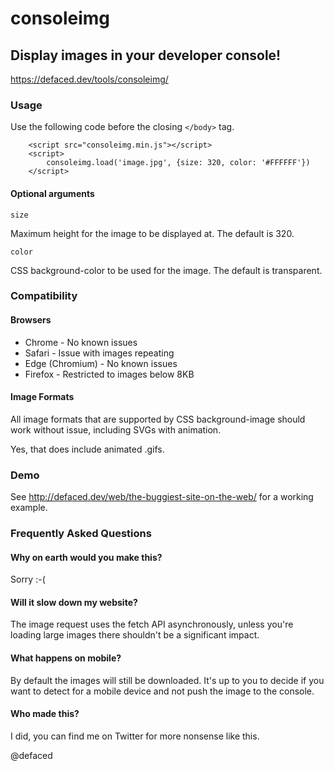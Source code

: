 # consoleimg
## Display images in your developer console!
https://defaced.dev/tools/consoleimg/
### Usage
Use the following code before the closing `</body>` tag.
```
    <script src="consoleimg.min.js"></script>
    <script>
        consoleimg.load('image.jpg', {size: 320, color: '#FFFFFF'})
    </script>
```
#### Optional arguments
`size`

Maximum height for the image to be displayed at. The default is 320.

`color`

CSS background-color to be used for the image. The default is transparent.
### Compatibility
#### Browsers
* Chrome - No known issues
* Safari - Issue with images repeating
* Edge (Chromium) - No known issues
* Firefox - Restricted to images below 8KB
#### Image Formats
All image formats that are supported by CSS background-image should work without issue, including SVGs with animation.

Yes, that does include animated .gifs.

### Demo
See http://defaced.dev/web/the-buggiest-site-on-the-web/ for a working example.

### Frequently Asked Questions
#### Why on earth would you make this?
Sorry :-(

#### Will it slow down my website?
The image request uses the fetch API asynchronously, unless you're loading large images there shouldn't be a significant impact.

#### What happens on mobile?
By default the images will still be downloaded. It's up to you to decide if you want to detect for a mobile device and not push the image to the console.

#### Who made this?
I did, you can find me on Twitter for more nonsense like this.

@defaced
